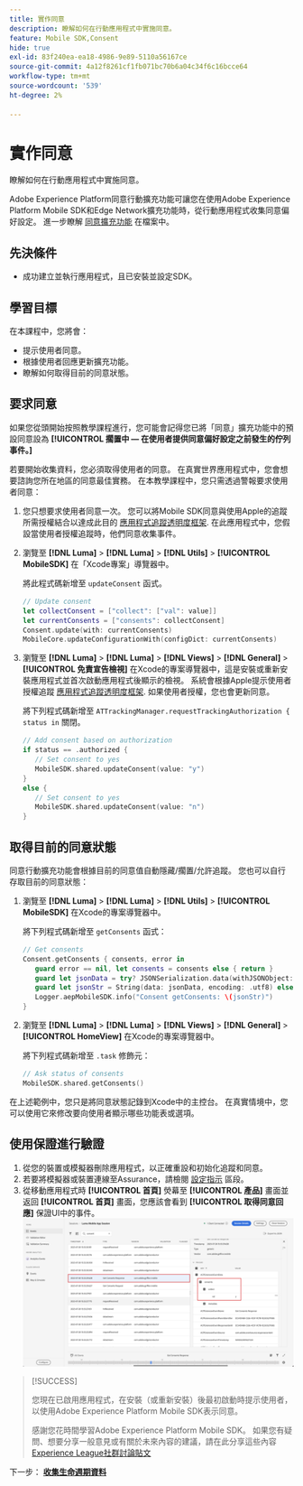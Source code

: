```yaml
---
title: 實作同意
description: 瞭解如何在行動應用程式中實施同意。
feature: Mobile SDK,Consent
hide: true
exl-id: 83f240ea-ea18-4986-9e89-5110a56167ce
source-git-commit: 4a12f8261cf1fb071bc70b6a04c34f6c16bcce64
workflow-type: tm+mt
source-wordcount: '539'
ht-degree: 2%

---
```


# 實作同意

瞭解如何在行動應用程式中實施同意。

Adobe Experience Platform同意行動擴充功能可讓您在使用Adobe Experience Platform Mobile SDK和Edge Network擴充功能時，從行動應用程式收集同意偏好設定。 進一步瞭解 [同意擴充功能](https://developer.adobe.com/client-sdks/documentation/consent-for-edge-network/) 在檔案中。

## 先決條件

* 成功建立並執行應用程式，且已安裝並設定SDK。

## 學習目標

在本課程中，您將會：

* 提示使用者同意。
* 根據使用者回應更新擴充功能。
* 瞭解如何取得目前的同意狀態。

## 要求同意

如果您從頭開始按照教學課程進行，您可能會記得您已將「同意」擴充功能中的預設同意設為 **[!UICONTROL 擱置中 — 在使用者提供同意偏好設定之前發生的佇列事件。]**

若要開始收集資料，您必須取得使用者的同意。 在真實世界應用程式中，您會想要諮詢您所在地區的同意最佳實務。 在本教學課程中，您只需透過警報要求使用者同意：

1. 您只想要求使用者同意一次。 您可以將Mobile SDK同意與使用Apple的追蹤所需授權結合以達成此目的 [應用程式追蹤透明度框架](https://developer.apple.com/documentation/apptrackingtransparency). 在此應用程式中，您假設當使用者授權追蹤時，他們同意收集事件。

1. 瀏覽至 **[!DNL Luma]** > **[!DNL Luma]** > **[!DNL Utils]** > **[!UICONTROL MobileSDK]** 在「Xcode專案」導覽器中。

   將此程式碼新增至 `updateConsent` 函式。

   ```swift
   // Update consent
   let collectConsent = ["collect": ["val": value]]
   let currentConsents = ["consents": collectConsent]
   Consent.update(with: currentConsents)
   MobileCore.updateConfigurationWith(configDict: currentConsents)
   ```

1. 瀏覽至 **[!DNL Luma]** > **[!DNL Luma]** > **[!DNL Views]** > **[!DNL General]** > **[!UICONTROL 免責宣告檢視]** 在Xcode的專案導覽器中，這是安裝或重新安裝應用程式並首次啟動應用程式後顯示的檢視。 系統會根據Apple提示使用者授權追蹤 [應用程式追蹤透明度框架](https://developer.apple.com/documentation/apptrackingtransparency). 如果使用者授權，您也會更新同意。

   將下列程式碼新增至 `ATTrackingManager.requestTrackingAuthorization { status in` 關閉。

   ```swift
   // Add consent based on authorization
   if status == .authorized {
      // Set consent to yes
      MobileSDK.shared.updateConsent(value: "y")
   }
   else {
      // Set consent to yes
      MobileSDK.shared.updateConsent(value: "n")
   }
   ```

## 取得目前的同意狀態

同意行動擴充功能會根據目前的同意值自動隱藏/擱置/允許追蹤。 您也可以自行存取目前的同意狀態：

1. 瀏覽至 **[!DNL Luma]** > **[!DNL Luma]** > **[!DNL Utils]** > **[!UICONTROL MobileSDK]** 在Xcode的專案導覽器中。

   將下列程式碼新增至 `getConsents` 函式：

   ```swift
   // Get consents
   Consent.getConsents { consents, error in
      guard error == nil, let consents = consents else { return }
      guard let jsonData = try? JSONSerialization.data(withJSONObject: consents, options: .prettyPrinted) else { return }
      guard let jsonStr = String(data: jsonData, encoding: .utf8) else { return }
      Logger.aepMobileSDK.info("Consent getConsents: \(jsonStr)")
   }
   ```

2. 瀏覽至 **[!DNL Luma]** > **[!DNL Luma]** > **[!DNL Views]** > **[!DNL General]** > **[!UICONTROL HomeView]** 在Xcode的專案導覽器中。

   將下列程式碼新增至 `.task` 修飾元：

   ```swift
   // Ask status of consents
   MobileSDK.shared.getConsents()   
   ```

在上述範例中，您只是將同意狀態記錄到Xcode中的主控台。 在真實情境中，您可以使用它來修改要向使用者顯示哪些功能表或選項。

## 使用保證進行驗證

1. 從您的裝置或模擬器刪除應用程式，以正確重設和初始化追蹤和同意。
1. 若要將模擬器或裝置連線至Assurance，請檢閱 [設定指示](assurance.md#connecting-to-a-session) 區段。
1. 從移動應用程式時 **[!UICONTROL 首頁]** 熒幕至 **[!UICONTROL 產品]** 畫面並返回 **[!UICONTROL 首頁]** 畫面，您應該會看到 **[!UICONTROL 取得同意回應]** 保證UI中的事件。
   ![驗證同意](assets/consent-update.png)


>[!SUCCESS]
>
>您現在已啟用應用程式，在安裝（或重新安裝）後最初啟動時提示使用者，以使用Adobe Experience Platform Mobile SDK表示同意。
>
>感謝您花時間學習Adobe Experience Platform Mobile SDK。 如果您有疑問、想要分享一般意見或有關於未來內容的建議，請在此分享這些內容 [Experience League社群討論貼文](https://experienceleaguecommunities.adobe.com/t5/adobe-experience-platform-data/tutorial-discussion-implement-adobe-experience-cloud-in-mobile/td-p/443796)

下一步： **[收集生命週期資料](lifecycle-data.md)**

